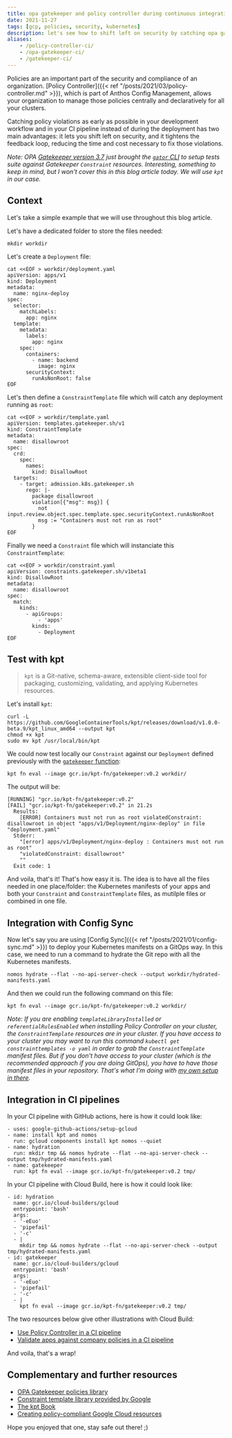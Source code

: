 ```yaml
---
title: opa gatekeeper and policy controller during continuous integration (ci) pipelines
date: 2021-11-27
tags: [gcp, policies, security, kubernetes]
description: let's see how to shift left on security by catching opa gatekeeper policy violations during continuous integration (ci) pipelines.
aliases:
    - /policy-controller-ci/
    - /opa-gatekeeper-ci/
    - /gatekeeper-ci/
---
```

Policies are an important part of the security and compliance of an organization. [Policy Controller]({{< ref "/posts/2021/03/policy-controller.md" >}}), which is part of Anthos Config Management, allows your organization to manage those policies centrally and declaratively for all your clusters. 

Catching policy violations as early as possible in your development workflow and in your CI pipeline instead of during the deployment has two main advantages: it lets you shift left on security, and it tightens the feedback loop, reducing the time and cost necessary to fix those violations.

_Note: OPA [Gatekeeper version 3.7](https://github.com/open-policy-agent/gatekeeper/releases/tag/v3.7.0) just brought the [`gator` CLI](https://medium.com/@LachlanEvenson/testing-gatekeeper-constraints-with-gator-cli-da31050a6564) to setup tests suite against Gatekeeper `Constraint` resources. Interesting, something to keep in mind, but I won't cover this in this blog article today. We will use `kpt` in our case._

## Context

Let's take a simple example that we will use throughout this blog article.

Let's have a dedicated folder to store the files needed:
```
mkdir workdir
```

Let's create a `Deployment` file:
```
cat <<EOF > workdir/deployment.yaml
apiVersion: apps/v1
kind: Deployment
metadata:
  name: nginx-deploy
spec:
  selector:
    matchLabels:
      app: nginx
  template:
    metadata:
      labels:
        app: nginx
    spec:
      containers:
        - name: backend
          image: nginx
      securityContext:
        runAsNonRoot: false
EOF
```

Let's then define a `ConstraintTemplate` file which will catch any deployment running as `root`:
```
cat <<EOF > workdir/template.yaml
apiVersion: templates.gatekeeper.sh/v1
kind: ConstraintTemplate
metadata:
  name: disallowroot
spec:
  crd:
    spec:
      names:
        kind: DisallowRoot
  targets:
    - target: admission.k8s.gatekeeper.sh
      rego: |-
        package disallowroot
        violation[{"msg": msg}] {
          not input.review.object.spec.template.spec.securityContext.runAsNonRoot
          msg := "Containers must not run as root"
        }
EOF
```

Finally we need a `Constraint` file which will instanciate this `ConstraintTemplate`:
```
cat <<EOF > workdir/constraint.yaml
apiVersion: constraints.gatekeeper.sh/v1beta1
kind: DisallowRoot
metadata:
  name: disallowroot
spec:
  match:
    kinds:
      - apiGroups:
          - 'apps'
        kinds:
          - Deployment
EOF
```

## Test with kpt

> `kpt` is a Git-native, schema-aware, extensible client-side tool for packaging, customizing, validating, and applying Kubernetes resources.

Let's install `kpt`:
```
curl -L https://github.com/GoogleContainerTools/kpt/releases/download/v1.0.0-beta.9/kpt_linux_amd64 --output kpt
chmod +x kpt
sudo mv kpt /usr/local/bin/kpt
```

We could now test locally our `Constraint` against our `Deployment` defined previously with the [`gatekeeper` function](https://catalog.kpt.dev/gatekeeper/v0.2/):
```
kpt fn eval --image gcr.io/kpt-fn/gatekeeper:v0.2 workdir/
```

The output will be:
```
[RUNNING] "gcr.io/kpt-fn/gatekeeper:v0.2"
[FAIL] "gcr.io/kpt-fn/gatekeeper:v0.2" in 21.2s
  Results:
    [ERROR] Containers must not run as root violatedConstraint: disallowroot in object "apps/v1/Deployment/nginx-deploy" in file "deployment.yaml"
  Stderr:
    "[error] apps/v1/Deployment/nginx-deploy : Containers must not run as root"
    "violatedConstraint: disallowroot"
    ""
  Exit code: 1
```

And voila, that's it! That's how easy it is. The idea is to have all the files needed in one place/folder: the Kubernetes manifests of your apps and both your `Constraint` and `ConstraintTemplate` files, as mutilple files or combined in one file.

## Integration with Config Sync

Now let's say you are using [Config Sync]({{< ref "/posts/2021/01/config-sync.md" >}}) to deploy your Kubernetes manifests on a GitOps way. In this case, we need to run a command to hydrate the Git repo with all the Kubernetes manifests.
```
nomos hydrate --flat --no-api-server-check --output workdir/hydrated-manifests.yaml
```

And then we could run the following command on this file:
```
kpt fn eval --image gcr.io/kpt-fn/gatekeeper:v0.2 workdir/
```

_Note: If you are enabling `templateLibraryInstalled` or `referentialRulesEnabled` when installing Policy Controller on your cluster, the `ConstraintTemplate` resources are in your cluster. If you have access to your cluster you may want to run this command `kubectl get constrainttemplates -o yaml` in order to grab the `ConstraintTemplate` manifest files. But if you don't have access to your cluster (which is the recommended approach if you are doing GitOps), you have to have those manifest files in your repository. That's what I'm doing with [my own setup in there](https://github.com/mathieu-benoit/my-kubernetes-deployments/tree/main/cluster/policies/templates)._

## Integration in CI pipelines

In your CI pipeline with GitHub actions, here is how it could look like:
```
- uses: google-github-actions/setup-gcloud
- name: install kpt and nomos	
  run: gcloud components install kpt nomos --quiet
- name: hydration	
  run: mkdir tmp && nomos hydrate --flat --no-api-server-check --output tmp/hydrated-manifests.yaml
- name: gatekeeper
  run: kpt fn eval --image gcr.io/kpt-fn/gatekeeper:v0.2 tmp/
```

In your CI pipeline with Cloud Build, here is how it could look like:
```
- id: hydration
  name: gcr.io/cloud-builders/gcloud
  entrypoint: 'bash'
  args:
  - '-eEuo'
  - 'pipefail'
  - '-c'
  - |
    mkdir tmp && nomos hydrate --flat --no-api-server-check --output tmp/hydrated-manifests.yaml
- id: gatekeeper
  name: gcr.io/cloud-builders/gcloud
  entrypoint: 'bash'
  args:
  - '-eEuo'
  - 'pipefail'
  - '-c'
  - |
    kpt fn eval --image gcr.io/kpt-fn/gatekeeper:v0.2 tmp/
```

The two resources below give other illustrations with Cloud Build:
- [Use Policy Controller in a CI pipeline](https://cloud.google.com/anthos-config-management/docs/tutorials/policy-agent-ci-pipeline)
- [Validate apps against company policies in a CI pipeline](https://cloud.google.com/anthos-config-management/docs/tutorials/app-policy-validation-ci-pipeline)

And voila, that's a wrap!

## Complementary and further resources

- [OPA Gatekeeper policies library](https://github.com/open-policy-agent/gatekeeper-library)
- [Constraint template library provided by Google](https://cloud.google.com/anthos-config-management/docs/reference/constraint-template-library)
- [The kpt Book](https://kpt.dev/book/)
- [Creating policy-compliant Google Cloud resources](https://cloud.google.com/architecture/policy-compliant-resources)

Hope you enjoyed that one, stay safe out there! ;)